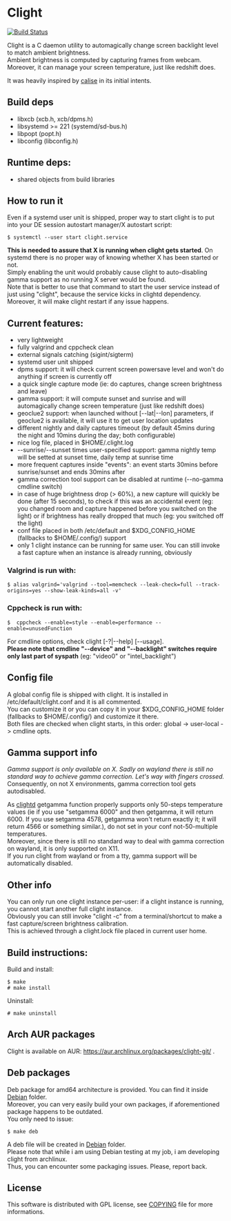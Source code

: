 # Clight

[![Build Status](https://travis-ci.org/FedeDP/Clight.svg?branch=master)](https://travis-ci.org/FedeDP/Clight)

Clight is a C daemon utility to automagically change screen backlight level to match ambient brightness.  
Ambient brightness is computed by capturing frames from webcam.  
Moreover, it can manage your screen temperature, just like redshift does.  

It was heavily inspired by [calise](http://calise.sourceforge.net/wordpress/) in its initial intents.  

## Build deps
* libxcb (xcb.h, xcb/dpms.h)
* libsystemd >= 221 (systemd/sd-bus.h)
* libpopt (popt.h)
* libconfig (libconfig.h)

## Runtime deps:
* shared objects from build libraries

## How to run it
Even if a systemd user unit is shipped, proper way to start clight is to put into your DE session autostart manager/X autostart script:

    $ systemctl --user start clight.service
    
**This is needed to assure that X is running when clight gets started**. On systemd there is no proper way of knowing whether X has been started or not.  
Simply enabling the unit would probably cause clight to auto-disabling gamma support as no running X server would be found.  
Note that is better to use that command to start the user service instead of just using "clight", because the service kicks in clightd dependency.  
Moreover, it will make clight restart if any issue happens.

## Current features:
* very lightweight
* fully valgrind and cppcheck clean
* external signals catching (sigint/sigterm)
* systemd user unit shipped
* dpms support: it will check current screen powersave level and won't do anything if screen is currently off
* a quick single capture mode (ie: do captures, change screen brightness and leave)
* gamma support: it will compute sunset and sunrise and will automagically change screen temperature (just like redshift does)
* geoclue2 support: when launched without [--lat|--lon] parameters, if geoclue2 is available, it will use it to get user location updates
* different nightly and daily captures timeout (by default 45mins during the night and 10mins during the day; both configurable)
* nice log file, placed in $HOME/.clight.log
* --sunrise/--sunset times user-specified support: gamma nightly temp will be setted at sunset time, daily temp at sunrise time
* more frequent captures inside "events": an event starts 30mins before sunrise/sunset and ends 30mins after
* gamma correction tool support can be disabled at runtime (--no-gamma cmdline switch)
* in case of huge brightness drop (> 60%), a new capture will quickly be done (after 15 seconds), to check if this was an accidental event (eg: you changed room and capture happened before you switched on the light) or if brightness has really dropped that much (eg: you switched off the light)
* conf file placed in both /etc/default and $XDG_CONFIG_HOME (fallbacks to $HOME/.config/) support
* only 1 clight instance can be running for same user. You can still invoke a fast capture when an instance is already running, obviously

### Valgrind is run with:

    $ alias valgrind='valgrind --tool=memcheck --leak-check=full --track-origins=yes --show-leak-kinds=all -v'

### Cppcheck is run with:

    $  cppcheck --enable=style --enable=performance --enable=unusedFunction

For cmdline options, check clight [-?|--help] [--usage].  
**Please note that cmdline "--device" and "--backlight" switches require only last part of syspath** (eg: "video0" or "intel_backlight")

## Config file
A global config file is shipped with clight. It is installed in /etc/default/clight.conf and it is all commented.  
You can customize it or you can copy it in your $XDG_CONFIG_HOME folder (fallbacks to $HOME/.config/) and customize it there.  
Both files are checked when clight starts, in this order: global -> user-local -> cmdline opts.  

## Gamma support info
*Gamma support is only available on X. Sadly on wayland there is still no standard way to achieve gamma correction. Let's way with fingers crossed.*  
Consequently, on not X environments, gamma correction tool gets autodisabled.  

As [clightd](https://github.com/FedeDP/Clightd#devel-info) getgamma function properly supports only 50-steps temperature values (ie if you use "setgamma 6000" and then getgamma, it will return 6000. If you use setgamma 4578, getgamma won't return exactly it; it will return 4566 or something similar.), do not set in your conf not-50-multiple temperatures.  
Moreover, since there is still no standard way to deal with gamma correction on wayland, it is only supported on X11.  
If you run clight from wayland or from a tty, gamma support will be automatically disabled.  

## Other info
You can only run one clight instance per-user: if a clight instance is running, you cannot start another full clight instance.  
Obviously you can still invoke "clight -c" from a terminal/shortcut to make a fast capture/screen brightness calibration.  
This is achieved through a clight.lock file placed in current user home.

## Build instructions:
Build and install:

    $ make
    # make install

Uninstall:

    # make uninstall

## Arch AUR packages
Clight is available on AUR: https://aur.archlinux.org/packages/clight-git/ .

## Deb packages
Deb package for amd64 architecture is provided. You can find it inside [Debian](https://github.com/FedeDP/Clight/tree/master/Debian) folder.  
Moreover, you can very easily build your own packages, if aforementioned package happens to be outdated.  
You only need to issue:

    $ make deb

A deb file will be created in [Debian](https://github.com/FedeDP/Clight/tree/master/Debian) folder.  
Please note that while i am using Debian testing at my job, i am developing clight from archlinux.  
Thus, you can encounter some packaging issues. Please, report back.  

## License
This software is distributed with GPL license, see [COPYING](https://github.com/FedeDP/Clight/blob/master/COPYING) file for more informations.
